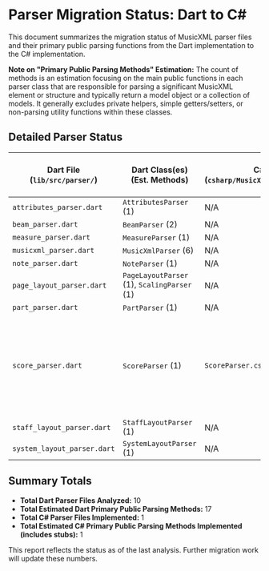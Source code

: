 # Parser Migration Status: Dart to C#

This document summarizes the migration status of MusicXML parser files and their primary public parsing functions from the Dart implementation to the C# implementation.

**Note on "Primary Public Parsing Methods" Estimation:**
The count of methods is an estimation focusing on the main public functions in each parser class that are responsible for parsing a significant MusicXML element or structure and typically return a model object or a collection of models. It generally excludes private helpers, simple getters/setters, or non-parsing utility functions within these classes.

## Detailed Parser Status

| Dart File (`lib/src/parser/`) | Dart Class(es) (Est. Methods) | C# File (`csharp/MusicXMLParser/Parser/`) | C# Class(es) (Est. Methods) | Migration Status                                       |
|-------------------------------|---------------------------------|-------------------------------------------|-------------------------------|--------------------------------------------------------|
| `attributes_parser.dart`      | `AttributesParser` (1)          | N/A                                       | N/A (0)                       | Not Started                                            |
| `beam_parser.dart`            | `BeamParser` (2)                | N/A                                       | N/A (0)                       | Not Started                                            |
| `measure_parser.dart`         | `MeasureParser` (1)             | N/A                                       | N/A (0)                       | Not Started                                            |
| `musicxml_parser.dart`        | `MusicXmlParser` (6)            | N/A                                       | N/A (0)                       | Not Started                                            |
| `note_parser.dart`            | `NoteParser` (1)                | N/A                                       | N/A (0)                       | Not Started                                            |
| `page_layout_parser.dart`     | `PageLayoutParser` (1), `ScalingParser` (1) | N/A                               | N/A (0)                       | Not Started                                            |
| `part_parser.dart`            | `PartParser` (1)                | N/A                                       | N/A (0)                       | Not Started                                            |
| `score_parser.dart`           | `ScoreParser` (1)               | `ScoreParser.cs`                          | `ScoreParser` (1)             | Partially Migrated (Stub for demonstrating TimeSignature integration. Does not match Dart version's scope.) |
| `staff_layout_parser.dart`    | `StaffLayoutParser` (1)         | N/A                                       | N/A (0)                       | Not Started                                            |
| `system_layout_parser.dart`   | `SystemLayoutParser` (1)        | N/A                                       | N/A (0)                       | Not Started                                            |

## Summary Totals

*   **Total Dart Parser Files Analyzed:** 10
*   **Total Estimated Dart Primary Public Parsing Methods:** 17
*   **Total C# Parser Files Implemented:** 1
*   **Total Estimated C# Primary Public Parsing Methods Implemented (includes stubs):** 1

This report reflects the status as of the last analysis. Further migration work will update these numbers.
